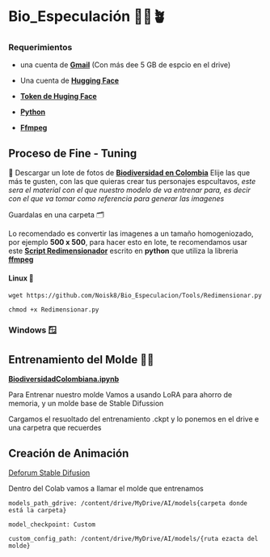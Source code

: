 # **Bio_Especulación 🍁🌴🪴**

### Requerimientos 

* una cuenta de [**Gmail**](https://mail.google.com/mail/u/0/#inbox) (Con más dee 5 GB de espcio en el drive)

* Una cuenta de [**Hugging Face**](https://huggingface.co/)

* [**Token de Huging Face**](https://huggingface.co/settings/tokens)

* [**Python**](https://www.python.org/)

* [**Ffmpeg**](https://ffmpeg.org/)



## Proceso de Fine - Tuning 

🌋 Descargar un lote de fotos de [**Biodiversidad en Colombia**](https://commons.wikimedia.org/wiki/Campaign:Biodiversidad_en_Colombia_2025) 
Elije las que más te gusten, con las que quieras crear tus personajes espcultavos, _este sera el material con el que nuestro modelo de va entrenar para, es decir con el que va tomar como referencia para generar las imagenes_

Guardalas en una carpeta 🗂️

Lo recomendado es convertir las imagenes a un tamaño homogeniozado, por ejemplo **500 x 500**, para hacer esto en lote, te recomendamos usar este [**Script Redimensionador**](https://github.com/Noisk8/Bio_Especulacion/Tools/Redimensionar.py) escrito en **python** que utiliza la libreria [**ffmpeg**](https://ffmpeg.org/) 


#### Linux 🐧

~~~
wget https://github.com/Noisk8/Bio_Especulacion/Tools/Redimensionar.py

chmod +x Redimensionar.py
~~~


### Windows 🪟





## Entrenamiento del Molde 🧗‍♀️

[**BiodiversidadColombiana.ipynb**](https://colab.research.google.com/drive/1wtAYBG3Org3mpgXFheY24tf15yTWYOge?authuser=1#scrollTo=-8JWf-fxfGka)

Para Entrenar nuestro molde Vamos a usando LoRA para ahorro de memoria, y un molde base de Stable Difussion 

Cargamos el resuoltado del entrenamiento .ckpt y lo ponemos en el drive e una carpetra que recuerdes 




## Creación de Animación 

[Deforum Stable Difusion](https://colab.research.google.com/github/deforum-art/deforum-stable-diffusion/blob/main/Deforum_Stable_Diffusion.ipynb#scrollTo=232_xKcCfIj9)

Dentro del Colab vamos a llamar el molde que entrenamos 

~~~
models_path_gdrive: /content/drive/MyDrive/AI/models{carpeta donde está la carpeta}
~~~

~~~
model_checkpoint: Custom 
~~~

~~~
custom_config_path: /content/drive/MyDrive/AI/models/{ruta ezacta del molde}
~~~


